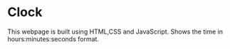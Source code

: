 # Clock
This webpage is built using HTML,CSS and JavaScript.
Shows the time in hours:minutes:seconds format.
